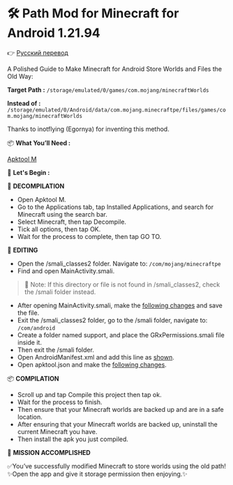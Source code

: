 # 🛠️ Path Mod for Minecraft for Android 1.21.94

👉 [Русский перевод](README_ru.md)

A Polished Guide to Make Minecraft for Android Store Worlds and Files the Old Way:

**Target Path :**
``/storage/emulated/0/games/com.mojang/minecraftWorlds``

**Instead of :**
``/storage/emulated/0/Android/data/com.mojang.minecraftpe/files/games/com.mojang/minecraftWorlds``


Thanks to inotflying (Egornya) for inventing this method.


📦 **What You’ll Need :**

[Apktool M](https://maximoff.su/apktool/?lang=en)

🚀 **Let's Begin :**

🔧 **DECOMPILATION**

- Open Apktool M.
- Go to the Applications tab, tap Installed Applications, and search for Minecraft using the search bar.
- Select Minecraft, then tap Decompile.
- Tick all options, then tap OK.
- Wait for the process to complete, then tap GO TO.

📝 **EDITING**

- Open the /smali_classes2 folder. Navigate to:
   ``/com/mojang/minecraftpe``
-   Find and open MainActivity.smali.
> 📌 Note: If this directory or file is not found in /smali_classes2, check the /smali folder instead.
- After opening MainActivity.smali, make the [following changes](https://github.com/TANGY009/Old-Path-Mod-for-Minecraft-For-Android/commit/d7fc5ebae92b10de8fe615cdd3bd189452af7453) and save the file.
- Exit the /smali_classes2 folder, go to the /smali folder, navigate to:
``/com/android``
- Create a folder named support, and place the GRxPermissions.smali file inside it.
-  Then exit the /smali folder.
- Open AndroidManifest.xml and add this line as [shown](https://github.com/TANGY009/Old-Path-Mod-for-Minecraft-For-Android/commit/6d3dd14ef7ea5d0a11f34502f715a51f48dd17f8).
- Open apktool.json and make the [following changes](https://github.com/TANGY009/Old-Path-Mod-for-Minecraft-For-Android/commit/5d57260cf129945dc1db342265ffa5a22ea1a7ae).  

📦 **COMPILATION**

-   Scroll up and tap Compile this project then tap ok.
-   Wait for the process to finish.
-   Then ensure that your Minecraft worlds are backed up and are in a safe location.
-   After ensuring that your Minecraft worlds are backed up, uninstall the current Minecraft you have.
-   Then install the apk you just compiled.     

🎉 **MISSION ACCOMPLISHED**

✅You’ve successfully modified Minecraft to store worlds using the old path!
✨Open the app and give it storage permission then enjoying.✨
